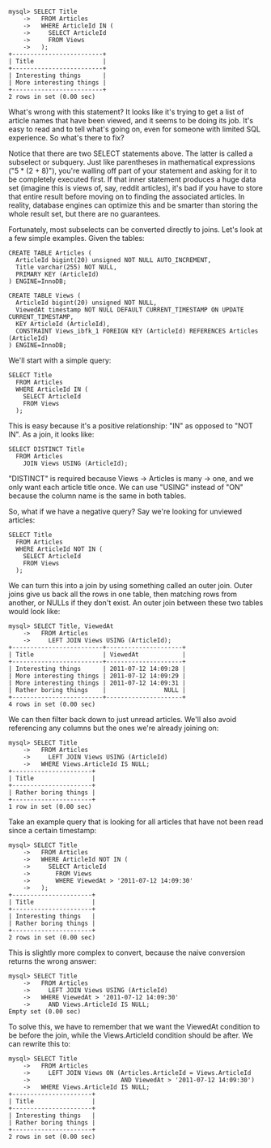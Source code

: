 <!--# set var="title" value="Converting subselects to joins" -->
<!--# set var="date" value="2011-07-12" -->

<!--# include file="include/top.html" -->

    mysql> SELECT Title
        ->   FROM Articles
        ->   WHERE ArticleId IN (
        ->     SELECT ArticleId
        ->     FROM Views
        ->   );
    +-------------------------+
    | Title                   |
    +-------------------------+
    | Interesting things      |
    | More interesting things |
    +-------------------------+
    2 rows in set (0.00 sec)

What's wrong with this statement? It looks like it's trying to get a list of article names that have been viewed, and it seems to be doing its job. It's easy to read and to tell what's going on, even for someone with limited SQL experience. So what's there to fix?

Notice that there are two SELECT statements above. The latter is called a subselect or subquery. Just like parentheses in mathematical expressions ("5 * (2 + 8)"), you're walling off part of your statement and asking for it to be completely executed first. If that inner statement produces a huge data set (imagine this is views of, say, reddit articles), it's bad if you have to store that entire result before moving on to finding the associated articles. In reality, database engines can optimize this and be smarter than storing the whole result set, but there are no guarantees.

Fortunately, most subselects can be converted directly to joins. Let's look at a few simple examples. Given the tables:

    CREATE TABLE Articles (
      ArticleId bigint(20) unsigned NOT NULL AUTO_INCREMENT,
      Title varchar(255) NOT NULL,
      PRIMARY KEY (ArticleId)
    ) ENGINE=InnoDB;

    CREATE TABLE Views (
      ArticleId bigint(20) unsigned NOT NULL,
      ViewedAt timestamp NOT NULL DEFAULT CURRENT_TIMESTAMP ON UPDATE CURRENT_TIMESTAMP,
      KEY ArticleId (ArticleId),
      CONSTRAINT Views_ibfk_1 FOREIGN KEY (ArticleId) REFERENCES Articles (ArticleId)
    ) ENGINE=InnoDB;

We'll start with a simple query:

    SELECT Title
      FROM Articles
      WHERE ArticleId IN (
        SELECT ArticleId
        FROM Views
      );

This is easy because it's a positive relationship: "IN" as opposed to "NOT IN". As a join, it looks like:

    SELECT DISTINCT Title
      FROM Articles
        JOIN Views USING (ArticleId);

"DISTINCT" is required because Views -> Articles is many -> one, and we only want each article title once. We can use "USING" instead of "ON" because the column name is the same in both tables.

So, what if we have a negative query? Say we're looking for unviewed articles:

    SELECT Title
      FROM Articles
      WHERE ArticleId NOT IN (
        SELECT ArticleId
        FROM Views
      );

We can turn this into a join by using something called an outer join. Outer joins give us back all the rows in one table, then matching rows from another, or NULLs if they don't exist. An outer join between these two tables would look like:

    mysql> SELECT Title, ViewedAt
        ->   FROM Articles
        ->     LEFT JOIN Views USING (ArticleId);
    +-------------------------+---------------------+
    | Title                   | ViewedAt            |
    +-------------------------+---------------------+
    | Interesting things      | 2011-07-12 14:09:28 |
    | More interesting things | 2011-07-12 14:09:29 |
    | More interesting things | 2011-07-12 14:09:31 |
    | Rather boring things    |                NULL |
    +-------------------------+---------------------+
    4 rows in set (0.00 sec)

We can then filter back down to just unread articles. We'll also avoid referencing any columns but the ones we're already joining on:

    mysql> SELECT Title
        ->   FROM Articles
        ->     LEFT JOIN Views USING (ArticleId)
        ->   WHERE Views.ArticleId IS NULL;
    +----------------------+
    | Title                |
    +----------------------+
    | Rather boring things |
    +----------------------+
    1 row in set (0.00 sec)

Take an example query that is looking for all articles that have not been read since a certain timestamp:

    mysql> SELECT Title
        ->   FROM Articles
        ->   WHERE ArticleId NOT IN (
        ->     SELECT ArticleId
        ->       FROM Views
        ->       WHERE ViewedAt > '2011-07-12 14:09:30'
        ->   );
    +----------------------+
    | Title                |
    +----------------------+
    | Interesting things   |
    | Rather boring things |
    +----------------------+
    2 rows in set (0.00 sec)

This is slightly more complex to convert, because the naive conversion returns the wrong answer:

    mysql> SELECT Title
        ->   FROM Articles
        ->     LEFT JOIN Views USING (ArticleId)
        ->   WHERE ViewedAt > '2011-07-12 14:09:30'
        ->     AND Views.ArticleId IS NULL;
    Empty set (0.00 sec)

To solve this, we have to remember that we want the ViewedAt condition to be before the join, while the Views.ArticleId condition should be after. We can rewrite this to:

    mysql> SELECT Title
        ->   FROM Articles
        ->     LEFT JOIN Views ON (Articles.ArticleId = Views.ArticleId
        ->                         AND ViewedAt > '2011-07-12 14:09:30')
        ->   WHERE Views.ArticleId IS NULL;
    +----------------------+
    | Title                |
    +----------------------+
    | Interesting things   |
    | Rather boring things |
    +----------------------+
    2 rows in set (0.00 sec)

<!--# include file="include/bottom.html" -->
